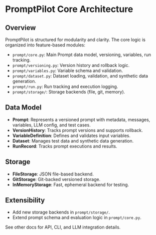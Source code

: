# PromptPilot Core Architecture

## Overview

PromptPilot is structured for modularity and clarity. The core logic is organized into feature-based modules:

- `prompt/core.py`: Main Prompt data model, versioning, variables, run tracking.
- `prompt/versioning.py`: Version history and rollback logic.
- `prompt/variables.py`: Variable schema and validation.
- `prompt/dataset.py`: Dataset loading, validation, and synthetic data generation.
- `prompt/run.py`: Run tracking and execution logging.
- `prompt/storage/`: Storage backends (file, git, memory).

## Data Model

- **Prompt**: Represents a versioned prompt with metadata, messages, variables, LLM config, and test cases.
- **VersionHistory**: Tracks prompt versions and supports rollback.
- **VariableDefinition**: Defines and validates input variables.
- **Dataset**: Manages test data and synthetic data generation.
- **RunRecord**: Tracks prompt executions and results.

## Storage

- **FileStorage**: JSON file-based backend.
- **GitStorage**: Git-backed versioned storage.
- **InMemoryStorage**: Fast, ephemeral backend for testing.

## Extensibility

- Add new storage backends in `prompt/storage/`.
- Extend prompt schema and evaluation logic in `prompt/core.py`.

See other docs for API, CLI, and LLM integration details.
